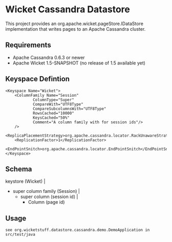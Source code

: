 Wicket Cassandra Datastore
==========================

This project provides an org.apache.wicket.pageStore.IDataStore implementation that writes pages to an Apache Cassandra cluster.


Requirements
------------
* Apache Cassandra 0.6.3 or newer
* Apache Wicket 1.5-SNAPSHOT (no release of 1.5 available yet)


Keyspace Defintion
------------------
	<Keyspace Name="Wicket">
		<ColumnFamily Name="Session"
				ColumnType="Super"
				CompareWith="UTF8Type"
				CompareSubcolumnsWith="UTF8Type"
				RowsCached="10000"
				KeysCached="50%"
				Comment="A column family with for session ids"/>
		/>
		<ReplicaPlacementStrategy>org.apache.cassandra.locator.RackUnawareStrategy</ReplicaPlacementStrategy>
		<ReplicationFactor>1</ReplicationFactor>
		<EndPointSnitch>org.apache.cassandra.locator.EndPointSnitch</EndPointSnitch>
	</Keyspace>

Schema
-----------------
keystore (Wicket)
   |
   - super column family (Session)
       |
       - super column (session id)
          |
          - Column (page id)


Usage
-----
	see org.wicketstuff.datastore.cassandra.demo.DemoApplication in src/test/java
